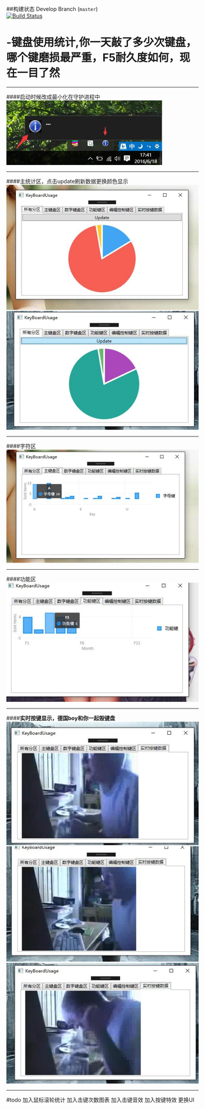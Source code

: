 ##构建状态  Develop Branch (`master`)  
[![Build Status](https://travis-ci.org/megatontech/KeyBoardMoni.svg?branch=master)](https://travis-ci.org/megatontech/KeyBoardMoni)
# -键盘使用统计,你一天敲了多少次键盘，哪个键磨损最严重，F5耐久度如何，现在一目了然
***
####启动时候改成最小化在守护进程中
![main](https://github.com/megatontech/KeyBoardMoni/blob/master/IMG/IMG1.jpg)

***
####主统计区，点击update刷新数据更换颜色显示
![main](https://github.com/megatontech/KeyBoardMoni/blob/master/IMG/IMG2.jpg)
![main](https://github.com/megatontech/KeyBoardMoni/blob/master/IMG/IMG3.jpg)
***
####字符区
![main](https://github.com/megatontech/KeyBoardMoni/blob/master/IMG/IMG6.jpg)
***
####功能区
![main](https://github.com/megatontech/KeyBoardMoni/blob/master/IMG/IMG.jpg)
***
####**实时按键显示，德国boy和你一起毁键盘**
![main](https://github.com/megatontech/KeyBoardMoni/blob/master/IMG/IMG4.jpg)
![main](https://github.com/megatontech/KeyBoardMoni/blob/master/IMG/IMG5.jpg)
![main](https://github.com/megatontech/KeyBoardMoni/blob/master/IMG/IMG7.jpg)
***
#todo
加入鼠标滚轮统计
加入击键次数图表
加入击键音效
加入按键特效
更换UI
